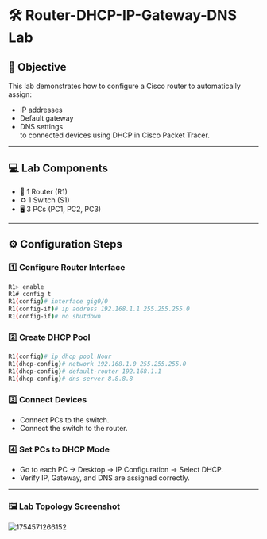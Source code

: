 # 🛠️ Router-DHCP-IP-Gateway-DNS Lab

## 🎯 Objective
This lab demonstrates how to configure a Cisco router to automatically assign:
- IP addresses
- Default gateway
- DNS settings  
to connected devices using DHCP in Cisco Packet Tracer.

---

## 💻 Lab Components
- 🛜 1 Router (R1)
- ♻️ 1 Switch (S1)
- 🖥️ 3 PCs (PC1, PC2, PC3)

---

## ⚙️ Configuration Steps

### 1️⃣ Configure Router Interface
```bash
R1> enable
R1# config t
R1(config)# interface gig0/0
R1(config-if)# ip address 192.168.1.1 255.255.255.0
R1(config-if)# no shutdown
```
### 2️⃣ Create DHCP Pool
```bash
R1(config)# ip dhcp pool Nour
R1(dhcp-config)# network 192.168.1.0 255.255.255.0
R1(dhcp-config)# default-router 192.168.1.1
R1(dhcp-config)# dns-server 8.8.8.8
```
### 3️⃣ Connect Devices
- Connect PCs to the switch.
- Connect the switch to the router.
### 4️⃣ Set PCs to DHCP Mode
- Go to each PC → Desktop → IP Configuration → Select DHCP.
- Verify IP, Gateway, and DNS are assigned correctly.
---
### 🖼️ Lab Topology Screenshot
![1754571266152](https://github.com/user-attachments/assets/e1c83b0e-3593-43fd-8d6d-d21f812d7f93)



